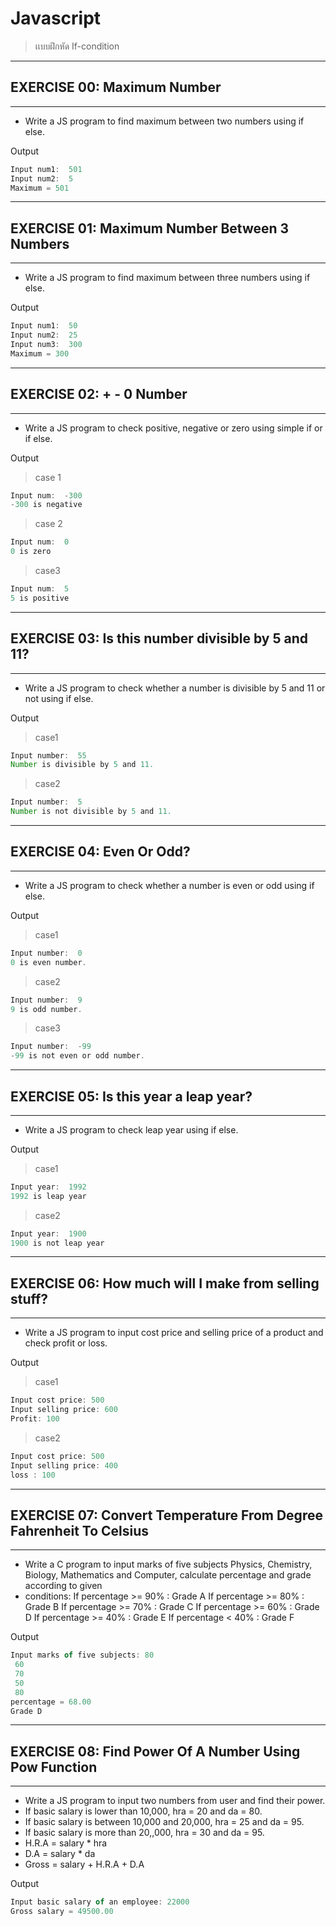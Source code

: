 # Javascript
> เเบบฝึกหัด If-condition
***
## EXERCISE 00: Maximum Number
***
-	Write a JS program to find maximum between two numbers using if else. 

Output
```js
Input num1:  501
Input num2:  5
Maximum = 501
```


***
## EXERCISE 01: Maximum Number Between 3 Numbers
***

-	Write a JS program to find maximum between three numbers using if else.

Output
```js
Input num1:  50
Input num2:  25
Input num3:  300
Maximum = 300
```



***
## EXERCISE 02: + - 0 Number
***
-	Write a JS program to check positive, negative or zero using simple if or if else.

Output
>case 1
```js
Input num:  -300
-300 is negative
```
>case 2
```js
Input num:  0
0 is zero
```
>case3
```js
Input num:  5
5 is positive
```
	


***
## EXERCISE 03: Is this number divisible by 5 and 11?
***
-	Write a JS program to check whether a number is divisible by 5 and 11 or not using if else.

Output
>case1
```js
Input number:  55
Number is divisible by 5 and 11.
```
>case2
```js
Input number:  5
Number is not divisible by 5 and 11.
```



***
## EXERCISE 04: Even Or Odd?
***
-	Write a JS program to check whether a number is even or odd using if else. 

Output
>case1
```js
Input number:  0
0 is even number.
```
>case2
```js
Input number:  9
9 is odd number.
```
>case3
```js
Input number:  -99
-99 is not even or odd number.
```


***
## EXERCISE 05:  Is this year a leap year?
***
-	Write a JS program to check leap year using if else.

 Output
>case1
```js
Input year:  1992
1992 is leap year
```
>case2
```js
Input year:  1900
1900 is not leap year
```



***
## EXERCISE 06: How much will I make from selling stuff?
***
-	Write a JS program to input cost price and selling price of a product and check profit or loss.

Output

>case1
 ```js
Input cost price: 500
Input selling price: 600
Profit: 100
```
>case2
```js
Input cost price: 500
Input selling price: 400
loss : 100
```

***
## EXERCISE 07: Convert Temperature From Degree Fahrenheit To Celsius 
***
-	 Write a C program to input marks of five subjects Physics, Chemistry, Biology, Mathematics and Computer, calculate percentage and grade according to given 
-	conditions:
If percentage >= 90% : Grade A
If percentage >= 80% : Grade B
If percentage >= 70% : Grade C
If percentage >= 60% : Grade D
If percentage >= 40% : Grade E
If percentage < 40% : Grade F

Output
```js
Input marks of five subjects: 80
 60
 70
 50
 80
percentage = 68.00
Grade D
```









***
## EXERCISE 08: Find Power Of A Number Using Pow Function 
***
-	Write a JS program to input two numbers from user and find their power.
-	If basic salary is lower than 10,000, hra = 20 and da = 80.
-	If basic salary is between 10,000 and 20,000, hra = 25 and da = 95.
-	If basic salary is more than 20,,000, hra = 30 and da = 95.
-	H.R.A = salary * hra
-	D.A = salary * da
-	Gross = salary + H.R.A + D.A

Output
```js
Input basic salary of an employee: 22000
Gross salary = 49500.00
```





